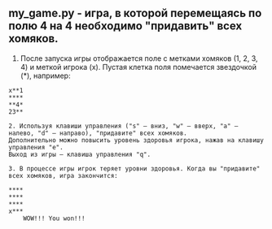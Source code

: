 ## my_game.py - игра, в которой перемещаясь по полю 4 на 4 необходимо "придавить" всех хомяков. 

1. После запуска игры отображается поле с метками хомяков (1, 2, 3, 4) и меткой игрока (х). 
Пустая клетка поля помечается звездочкой (*), например:
```python3
x**1
****
**4*
23**

2. Используя клавиши управления ("s" — вниз, "w" — вверх, "a" — налево, "d" — направо), "придавите" всех хомяков.
Дополнительно можно повысить уровень здоровья игрока, нажав на клавишу управления "e".
Выход из игры — клавиша управления "q".

3. В процессе игры игрок теряет уровни здоровья. Когда вы "придавите" всех хомяков, игра закончится:

****
****
****
x***
	WOW!!! You won!!!
